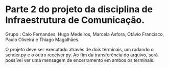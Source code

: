 # Parte 2 do projeto da disciplina de Infraestrutura de Comunicação. 

Grupo : Caio Fernandes, Hugo Medeiros, Marcela Asfora, Otávio Francisco, Paulo Oliveira e Thiago Magalhães.

O projeto deve ser executado através de dois terminais, um rodando o sender.py e o outro receiver.py. 
Ao fim da transferência do arquivo, será possível ver uma mensagem de encerramento em ambos os terminais.

